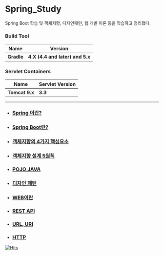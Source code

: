 # Spring_Study

Spring Boot 학습 및 객체지향, 디자인패턴, 웹 개발 이론 등을 학습하고 정리했다.    

### Build Tool  
|Name|Version|
|---|---|
|**Gradle**|**4.X (4.4 and later) and 5.x**|

### Servlet Containers  
|Name|Servlet Version|
|---|---|
|**Tomcat 9.x**|**3.3**|
---------------------------
- ### [Spring 이란?](https://github.com/moner050/Spring_Study/tree/master/%EC%A0%95%EB%A6%AC/Spring%EC%9D%B4%EB%9E%80)

- ### [Spring Boot란?](https://github.com/moner050/Spring_Study/tree/master/%EC%A0%95%EB%A6%AC/Spring%20Boot%EB%9E%80)

- ### [객체지향의 4가지 핵심요소](https://github.com/moner050/Spring_Study/tree/master/%EC%A0%95%EB%A6%AC/%EA%B0%9D%EC%B2%B4%EC%A7%80%ED%96%A5%EC%9D%98%204%EA%B0%80%EC%A7%80%20%ED%95%B5%EC%8B%AC%EC%9A%94%EC%86%8C)  

- ### [객체지향 설계 5원칙](https://github.com/moner050/Spring_Study/tree/master/%EC%A0%95%EB%A6%AC/%EA%B0%9D%EC%B2%B4%EC%A7%80%ED%96%A5%20%EC%84%A4%EA%B3%84%205%EC%9B%90%EC%B9%99%20SOLID)    

- ### [POJO JAVA](https://github.com/moner050/Spring_Study/tree/master/%EC%A0%95%EB%A6%AC/POJO%20JAVA)  

- ### [디자인 패턴](https://github.com/moner050/Spring_Study/tree/master/%EC%A0%95%EB%A6%AC/%EB%94%94%EC%9E%90%EC%9D%B8%ED%8C%A8%ED%84%B4)  

- ### [WEB이란](https://github.com/moner050/Spring_Study/tree/master/%EC%A0%95%EB%A6%AC/Web)  

- ### [REST API](https://github.com/moner050/Spring_Study/tree/master/%EC%A0%95%EB%A6%AC/REST%20API)  

- ### [URL, URI](https://github.com/moner050/Spring_Study/tree/master/%EC%A0%95%EB%A6%AC/URI%2C%20URL)  

- ### [HTTP](https://github.com/moner050/Spring_Study/tree/master/%EC%A0%95%EB%A6%AC/HTTP)  
  
  
[![Hits](https://hits.seeyoufarm.com/api/count/incr/badge.svg?url=https%3A%2F%2Fgithub.com%2Fmoner050%2FSpring_Study&count_bg=%2379C83D&title_bg=%23555555&icon=&icon_color=%23E7E7E7&title=hits&edge_flat=false)](https://hits.seeyoufarm.com)
